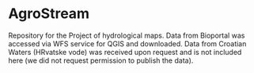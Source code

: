 # AgroStream
Repository for the Project of hydrological maps.
Data from Bioportal was accessed via WFS service for QGIS and downloaded. 
Data from Croatian Waters (HRvatske vode) was received upon request and is not included here (we did not request permission to publish the data).
